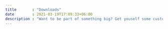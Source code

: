 ```yaml
---
title       : "Downloads"
date        : 2021-03-19T17:09:33+06:00
description : "Want to be part of something big? Get youself some customised A.T.O.M virtual goodies. We make it here and supply it everywhere :)"
---
```

